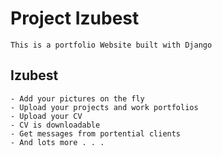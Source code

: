 # Project Izubest

    This is a portfolio Website built with Django

## Izubest
    - Add your pictures on the fly
    - Upload your projects and work portfolios
    - Upload your CV
    - CV is downloadable
    - Get messages from portential clients
    - And lots more . . .